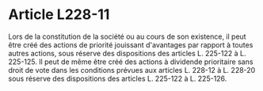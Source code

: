 # Article L228-11

Lors de la constitution de la société ou au cours de son existence, il peut être créé des actions de priorité jouissant d'avantages par rapport à toutes autres actions, sous réserve des dispositions des articles L. 225-122 à L. 225-125.   Il peut de même être créé des actions à dividende prioritaire sans droit de vote dans les conditions prévues aux articles L. 228-12 à L. 228-20 sous réserve des dispositions des articles L. 225-122 à L. 225-126.